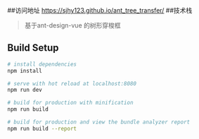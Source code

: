 ##访问地址
https://sjhy123.github.io/ant_tree_transfer/
##技术栈
>基于ant-design-vue 的树形穿梭框

## Build Setup

``` bash
# install dependencies
npm install

# serve with hot reload at localhost:8080
npm run dev

# build for production with minification
npm run build

# build for production and view the bundle analyzer report
npm run build --report

